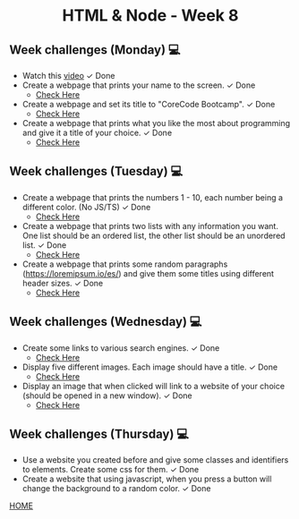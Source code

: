 <h1 align="center">HTML & Node - Week 8</h1>

## Week challenges (Monday) 💻
- Watch this [video](https://www.youtube.com/watch?v=XYTwYmOjqQs&ab_channel=RedStapler) <span>&#10003; Done</span>
- Create a webpage that prints your name to the screen. <span>&#10003; Done</span>
  - [Check Here](./Monday/work1.html)
- Create a webpage and set its title to "CoreCode Bootcamp".    <span>&#10003; Done</span>
  - [Check Here](./Monday/work2.html)
- Create a webpage that prints what you like the most about programming and give it a title of your choice.     <span>&#10003; Done</span>
  - [Check Here](./Monday/work3.html)


## Week challenges (Tuesday) 💻
- Create a webpage that prints the numbers 1 - 10, each number being a different color. (No JS/TS)  <span>&#10003; Done</span>
  - [Check Here](./Tuesday/work1.html)
- Create a webpage that prints two lists with any information you want. One list should be an ordered list, the other list should be an unordered list.     <span>&#10003; Done</span>
  - [Check Here](./Tuesday/work2.html)
- Create a webpage that prints some random paragraphs (https://loremipsum.io/es/) and give them some titles using different header sizes.   <span>&#10003; Done</span>
  - [Check Here](./Tuesday/work3.html)

## Week challenges (Wednesday) 💻
- Create some links to various search engines.  <span>&#10003; Done</span>
  - [Check Here](./Wednesday/work1.html)
- Display five different images. Each image should have a title.    <span>&#10003; Done</span>
  - [Check Here](./Wednesday/work2.html)
- Display an image that when clicked will link to a website of your choice (should be opened in a new window).  <span>&#10003; Done</span>
  - [Check Here](./Wednesday/work3.html)

## Week challenges (Thursday) 💻
- Use a website you created before and give some classes and identifiers to elements. Create some css for them. <span>&#10003; Done</span>
- Create a website that using javascript, when you press a button will change the background to a random color. <span>&#10003; Done</span>

[HOME](https://github.com/MROMERO2100/core-code-bootcamp-backlog)
